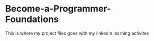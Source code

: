 # Become-a-Programmer-Foundations
This is where my project files goes with my linkedin learning activites
